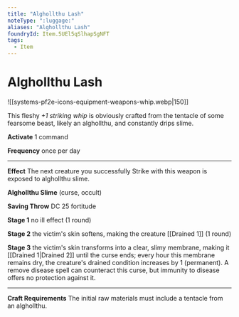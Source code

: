 ```yaml
---
title: "Alghollthu Lash"
noteType: ":luggage:"
aliases: "Alghollthu Lash"
foundryId: Item.5UEl5qSlhapSgNFT
tags:
  - Item
---
```


# Alghollthu Lash
![[systems-pf2e-icons-equipment-weapons-whip.webp|150]]

This fleshy _+1 striking whip_ is obviously crafted from the tentacle of some fearsome beast, likely an alghollthu, and constantly drips slime.

**Activate** 1 command

**Frequency** once per day

* * *

**Effect** The next creature you successfully Strike with this weapon is exposed to alghollthu slime.

**Alghollthu Slime** (curse, occult)

**Saving Throw** DC 25 fortitude

**Stage 1** no ill effect (1 round)

**Stage 2** the victim's skin softens, making the creature [[Drained 1]] (1 round)

**Stage 3** the victim's skin transforms into a clear, slimy membrane, making it [[Drained 1|Drained 2]] until the curse ends; every hour this membrane remains dry, the creature's drained condition increases by 1 (permanent). A remove disease spell can counteract this curse, but immunity to disease offers no protection against it.

* * *

**Craft Requirements** The initial raw materials must include a tentacle from an alghollthu.
